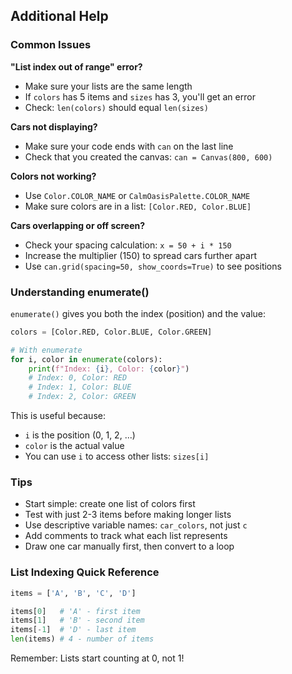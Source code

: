 ## Additional Help

### Common Issues

**"List index out of range" error?**

- Make sure your lists are the same length
- If `colors` has 5 items and `sizes` has 3, you'll get an error
- Check: `len(colors)` should equal `len(sizes)`

**Cars not displaying?**

- Make sure your code ends with `can` on the last line
- Check that you created the canvas: `can = Canvas(800, 600)`

**Colors not working?**

- Use `Color.COLOR_NAME` or `CalmOasisPalette.COLOR_NAME`
- Make sure colors are in a list: `[Color.RED, Color.BLUE]`

**Cars overlapping or off screen?**

- Check your spacing calculation: `x = 50 + i * 150`
- Increase the multiplier (150) to spread cars further apart
- Use `can.grid(spacing=50, show_coords=True)` to see positions

### Understanding enumerate()

`enumerate()` gives you both the index (position) and the value:

```python
colors = [Color.RED, Color.BLUE, Color.GREEN]

# With enumerate
for i, color in enumerate(colors):
    print(f"Index: {i}, Color: {color}")
    # Index: 0, Color: RED
    # Index: 1, Color: BLUE
    # Index: 2, Color: GREEN
```

This is useful because:
- `i` is the position (0, 1, 2, ...)
- `color` is the actual value
- You can use `i` to access other lists: `sizes[i]`

### Tips

- Start simple: create one list of colors first
- Test with just 2-3 items before making longer lists
- Use descriptive variable names: `car_colors`, not just `c`
- Add comments to track what each list represents
- Draw one car manually first, then convert to a loop

### List Indexing Quick Reference

```python
items = ['A', 'B', 'C', 'D']

items[0]   # 'A' - first item
items[1]   # 'B' - second item
items[-1]  # 'D' - last item
len(items) # 4 - number of items
```

Remember: Lists start counting at 0, not 1!
